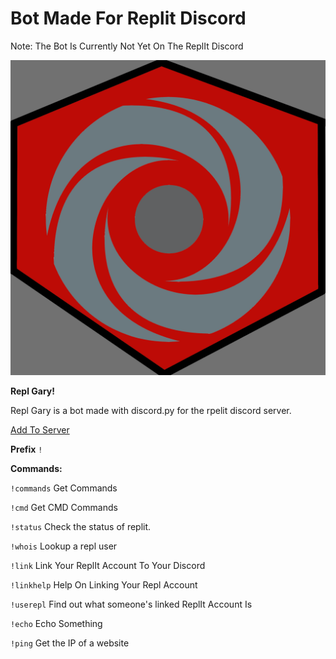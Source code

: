 # Bot Made For Replit Discord ##
Note: The Bot Is Currently Not Yet On The ReplIt Discord

![ReplBot Logo](replbotlogo.png)

**Repl Gary!**

Repl Gary is a bot made with discord.py for the rpelit discord server.

[Add To Server](https://discord.com/api/oauth2/authorize?client_id=970693424644775936&permissions=377957439552&scope=bot)

**Prefix** `!`

**Commands:**

`!commands` Get Commands

`!cmd` Get CMD Commands

`!status` Check the status of replit.

`!whois` Lookup a repl user

`!link` Link Your ReplIt Account To Your Discord

`!linkhelp` Help On Linking Your Repl Account

`!userepl` Find out what someone's linked ReplIt Account Is

`!echo` Echo Something

`!ping` Get the IP of a website

